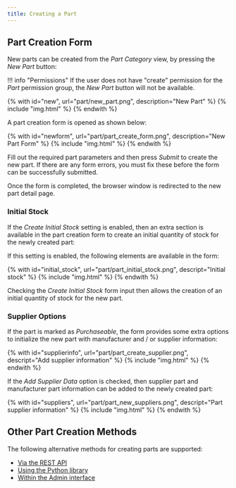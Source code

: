 ```yaml
---
title: Creating a Part
---
```


## Part Creation Form

New parts can be created from the *Part Category* view, by pressing the *New Part* button:

!!! info "Permissions"
    If the user does not have "create" permission for the *Part* permission group, the *New Part* button will not be available.

{% with id="new", url="part/new_part.png", description="New Part" %}
{% include "img.html" %}
{% endwith %}


A part creation form is opened as shown below:


{% with id="newform", url="part/part_create_form.png", description="New Part Form" %}
{% include "img.html" %}
{% endwith %}


Fill out the required part parameters and then press *Submit* to create the new part. If there are any form errors, you must fix these before the form can be successfully submitted.

Once the form is completed, the browser window is redirected to the new part detail page.

### Initial Stock

If the *Create Initial Stock* setting is enabled, then an extra section is available in the part creation form to create an initial quantity of stock for the newly created part:

If this setting is enabled, the following elements are available in the form:

{% with id="initial_stock", url="part/part_initial_stock.png", descript="Initial stock" %}
{% include "img.html" %}
{% endwith %}

Checking the *Create Initial Stock* form input then allows the creation of an initial quantity of stock for the new part.


### Supplier Options

If the part is marked as *Purchaseable*, the form provides some extra options to initialize the new part with manufacturer and / or supplier information:


{% with id="supplierinfo", url="part/part_create_supplier.png", descript="Add supplier information" %}
{% include "img.html" %}
{% endwith %}


If the *Add Supplier Data* option is checked, then supplier part and manufacturer part information can be added to the newly created part:


{% with id="suppliers", url="part/part_new_suppliers.png", descript="Part supplier information" %}
{% include "img.html" %}
{% endwith %}

## Other Part Creation Methods

The following alternative methods for creating parts are supported:

- [Via the REST API](../api/index.md)
- [Using the Python library](../api/python/index.md)
- [Within the Admin interface](../settings/admin.md)
